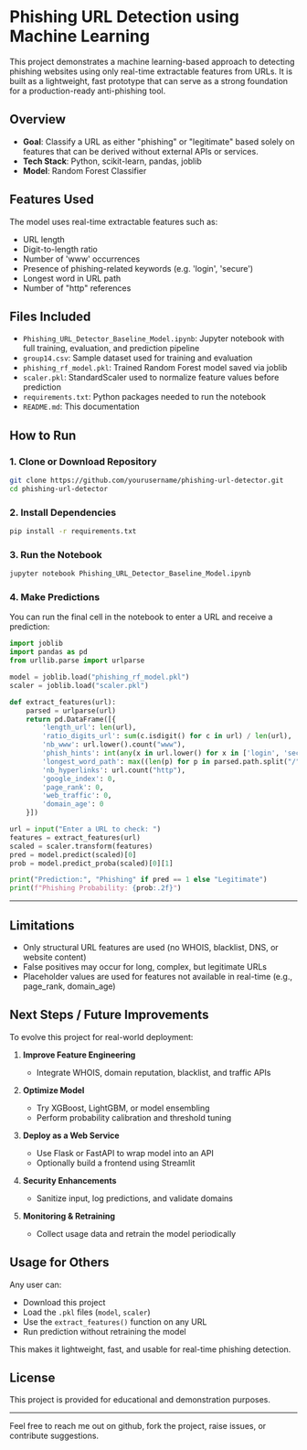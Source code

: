 # Phishing URL Detection using Machine Learning

This project demonstrates a machine learning-based approach to detecting phishing websites using only real-time extractable features from URLs. It is built as a lightweight, fast prototype that can serve as a strong foundation for a production-ready anti-phishing tool.

## Overview

* **Goal**: Classify a URL as either "phishing" or "legitimate" based solely on features that can be derived without external APIs or services.
* **Tech Stack**: Python, scikit-learn, pandas, joblib
* **Model**: Random Forest Classifier

## Features Used

The model uses real-time extractable features such as:

* URL length
* Digit-to-length ratio
* Number of 'www' occurrences
* Presence of phishing-related keywords (e.g. 'login', 'secure')
* Longest word in URL path
* Number of "http" references

## Files Included

* `Phishing_URL_Detector_Baseline_Model.ipynb`: Jupyter notebook with full training, evaluation, and prediction pipeline
* `group14.csv`: Sample dataset used for training and evaluation
* `phishing_rf_model.pkl`: Trained Random Forest model saved via joblib
* `scaler.pkl`: StandardScaler used to normalize feature values before prediction
* `requirements.txt`: Python packages needed to run the notebook
* `README.md`: This documentation

## How to Run

### 1. Clone or Download Repository

```bash
git clone https://github.com/yourusername/phishing-url-detector.git
cd phishing-url-detector
```

### 2. Install Dependencies

```bash
pip install -r requirements.txt
```

### 3. Run the Notebook

```bash
jupyter notebook Phishing_URL_Detector_Baseline_Model.ipynb
```

### 4. Make Predictions

You can run the final cell in the notebook to enter a URL and receive a prediction:

```python
import joblib
import pandas as pd
from urllib.parse import urlparse

model = joblib.load("phishing_rf_model.pkl")
scaler = joblib.load("scaler.pkl")

def extract_features(url):
    parsed = urlparse(url)
    return pd.DataFrame([{
        'length_url': len(url),
        'ratio_digits_url': sum(c.isdigit() for c in url) / len(url),
        'nb_www': url.lower().count("www"),
        'phish_hints': int(any(x in url.lower() for x in ['login', 'secure', 'account', 'update'])),
        'longest_word_path': max((len(p) for p in parsed.path.split("/")), default=0),
        'nb_hyperlinks': url.count("http"),
        'google_index': 0,
        'page_rank': 0,
        'web_traffic': 0,
        'domain_age': 0
    }])

url = input("Enter a URL to check: ")
features = extract_features(url)
scaled = scaler.transform(features)
pred = model.predict(scaled)[0]
prob = model.predict_proba(scaled)[0][1]

print("Prediction:", "Phishing" if pred == 1 else "Legitimate")
print(f"Phishing Probability: {prob:.2f}")
```

---

## Limitations

* Only structural URL features are used (no WHOIS, blacklist, DNS, or website content)
* False positives may occur for long, complex, but legitimate URLs
* Placeholder values are used for features not available in real-time (e.g., page\_rank, domain\_age)

## Next Steps / Future Improvements

To evolve this project for real-world deployment:

1. **Improve Feature Engineering**

   * Integrate WHOIS, domain reputation, blacklist, and traffic APIs
2. **Optimize Model**

   * Try XGBoost, LightGBM, or model ensembling
   * Perform probability calibration and threshold tuning
3. **Deploy as a Web Service**

   * Use Flask or FastAPI to wrap model into an API
   * Optionally build a frontend using Streamlit
4. **Security Enhancements**

   * Sanitize input, log predictions, and validate domains
5. **Monitoring & Retraining**

   * Collect usage data and retrain the model periodically

## Usage for Others

Any user can:

* Download this project
* Load the `.pkl` files (`model`, `scaler`)
* Use the `extract_features()` function on any URL
* Run prediction without retraining the model

This makes it lightweight, fast, and usable for real-time phishing detection.

## License

This project is provided for educational and demonstration purposes.

---

Feel free to reach me out on github, fork the project, raise issues, or contribute suggestions.
